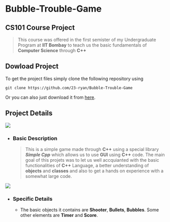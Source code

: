 # Bubble-Trouble-Game 

## CS101 Course Project

>This course was offered in the first semister of my Undergraduate Program at **IIT Bombay** to teach us the basic fundamentals of **Computer Science** through **C++**


## Dowload Project
To get the project files simply clone the following repository using
```
git clone https://github.com/23-ryan/Bubble-Trouble-Game
```
Or you can also just download it from [here](https://github.com/23-ryan/Bubble-Trouble-Game/tree/main/src).

## Project Details
![](https://github.com/23-ryan/Bubble-Trouble-Game/blob/main/Gifs/game1.gif)

- ### Basic Description
    >This is a simple game made through **C++** using a special library **_Simple Cpp_** which allows us to use **GUI** using **C++** code. The main goal of this projets was to let us well accquianted with the basic functionalities of **C++** Language, a better understanding of **objects** and **classes** and also to get a hands on experience with a somewhat large code. 

![](https://github.com/23-ryan/Bubble-Trouble-Game/blob/main/Gifs/game2.gif)
- ### Specific Details
    - The basic objects it contains are **Shooter**, **Bullets**, **Bubbles**. Some other elements are **Timer** and **Score**.

